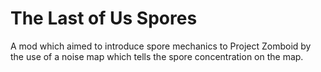 # The Last of Us Spores
A mod which aimed to introduce spore mechanics to Project Zomboid by the use of a noise map which tells the spore concentration on the map.
